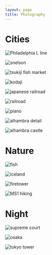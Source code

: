 ```yaml
---
layout: page
title: Photography
---
```


# Cities

![Philadelphia L line](https://lh3.googleusercontent.com/4Cv-IGVlZqUBy0BD2LxfqJQZ1LsERPf_KUi3YqAV-owvKzRRxLrrS2369Es9ow-gqrWwcAdD6CXraHm4-8PeWSSzqKWELgQrUc21o89mLxQQYqrfKCiUNCVVtCfFLbdNGsmd82NG9Cn6PIVTF67PMpeXzyIrdGZEEZG6JZiIegiLFtHE9IhuhnTbtr_6KeDhHz2jzs_fESjDFPBnRFTLUnQnRqLj7aJtaO3nurZn0NUPxdew-9W4fgTD620-XlAuzPNzGe6Lt4LCK0EoxD6Zp4-O4MvxhoX_QZaP95HuojZZjmln749-0uqRMYx_6065t7leXO6K439DvqS8f3xCAyfREETI47Jc6p2t8RcQ_k155nGc8Ul0yKSOQqVKJtHSx2S1XGGt0MVtHYmxcQnLcujbS1p6waJULCtcb77097B1333jjTXe1mJydW3_cO2aNFx31xFxWMHqURJBMLcfSrBqHS63GyZJS4VEOBeCs-9UI7v1ay_0ZN_X-Rw3uhLxreSYRBv0JHhANcLpj-fo3VvfknCyXa9pkxV5wB9Y25RveqYUM817PR6aVgumFxN9tuZ6zU4pyKn3IgyBJKEOMD1CZHBSq5W8vA2qws--gya2VQ6QuI38KvjKkwJQJzGOaDaSsNf6CRA9KuwvI9PjmYK7QMHll_uzJVbyvkUvzQRBPeM=w2292-h1528-no)

![snelson](https://lh3.googleusercontent.com/F4-teklqN3G2N8Y-LOagkxi-c-qwITw0TEUv9iLCbqB5wNRgp5oo3SP6bDsc45gpwtQEiuR7mzlKPbuvKDbJlY7M4uR4U1k-GRKqDZHPnziYRX7AgdgK9PAKyAqDdOhHupBNoYUAv0zYPHhDSRobWqfvuSctg24KwRjAkaK9dssaGwxHp3V6PP_6jI8X3URgMmeem_B-RKGUc_aTuRT6PMKRuyR5f69W4dvd6WH1Xub_3PiogIuKKLmuTblePNoihXNmnhRwH6VkSa1-wp_ExqbfshJL4OEyzFfmdc2Ir-y9kaKhCQUsEjOgVxsqN6KBLMohIKVs8JCRGLTgE50SwZ2IBx8Uk0WGKd_7BhMTs_HCeQIKDrJAqqSNf6bOIGP7ex18OrRO2XxcBSGzig1PqzNN4HhwUfuUSOjT-NVWsmIPjOM2Z06myhHq22ANvbB-Y4fSu5Ohc0Gh1ck7dB61lywOzy82A9gQ9vYLu-lO_z1Q6nglfcHSw9DRHCds8YAaUV3nIYwWm5V_zskRbeC9s7HmGSpmgKDylXb4w3_cHGPt5vFc43mDWdMH7o0iuuy-Ub4Di46GUDTFyZZ7oSLz6O1kxc4C8wZN-XKsgbPBvkxAh6exLXyryJIfOk7TaMCAMUhbgJ1ADm22RER7I9FBJD0z38azqobLqAkb0953AiDrPsE=w2292-h1528-no)

![tsukiji fish market](https://lh3.googleusercontent.com/-txHdrJE7Q7mBAGbn_HoC2FcI_nNMnMpg1XKOINRdQgM_cdQtxtze0jHwZtq291Tu65O_WCgIpzx9Jgwj2EuUQ4GzRo9Am1CCsajpIOWV7kPA7cGVt5cYW0ELJFW6QKZfKvGYL3z5uYTad6l3_dpvSG1AE5YQqYRofmmy0wkV9udGJA2C_beItjiYj-LnEXSt5NWVkBES0qKFPmqDgp0wU-65mDJqmhE8VWCX5ZMiSNsuvoql-ql-TwcGjZxK_VG_xMjJ41xUbupRDpZAC-TsxPNjXNg77I74ssHR2wIRaaUYxOqED0wKtIkjhCcGYbdCPqGHgqhswf5l2kHvfzIUIqS9wOd8Md8pB2YwAS_gOiVQznm4idMeIMnpMAaMklLKxE4fnrwj5b9k7XgQlcCm3YYQhobosbL40y8L2J599kLFsicbr3K4oGe-os20Ojq_ZLMUe-l73_ERgw__XliURE-DAMyGRrbLfFi_EuzrnSu0rK8c75GpJIl3zEGCp5tlnvTF5uMoaT4FUOH5csa3x44387kaJfayOmkDLYaoplY8pzS7oNsalH84gPQDAf4-36Kors1gPa6fH14ea1lCHL7h3ASYkf60MKHpqsFrbdZ5YPIb6Nd_owEQFLSThdMEO7VPb8OoXSk6fwxBOEOlKJvdvEi6XZfGnHMXD5o6_d1AtI=w2292-h1528-no)

![kodaji](https://lh3.googleusercontent.com/MqOLfnRAI3kluAxwE67LbbTTajfcCy2k17rLV7qD1pPMlTujenHL1kxflCFDwUpXi1KuG60NleYybrwNfv_TBKRdCm57LoOH76MZlSGnSD9rU-0GFVdjKDP5jR74CXdbtNdC05Y4GpUfBOReNnczjQHcV_EL4ytgqDr72Jq47WPcSF6sTJp9TREBHtw896lIZ4lKCyy3PRQzEWAZGQHA80RD50LXNpWxTSajyzO40M5WPh5zC4wj7bSgCajMEBIOfScLpWQT0KcPwrHT2ER63KWJOYMFp9nxvXHFvD2P-p0Zce31Gqn2UjjUpqaAa5dmyKWK0Ysq5Ef3Y8L-lNn6nx-DDDfBwHKsqFLhYLccYSiAAa94oE7xGXSINHsI-Wmjphw_vyBNQoer7_sC1Jyn0_2V-d9Vr3z12_Em3omd_ad9JURF6FzEn5Scc7_Hifh7ieIx8ltUIy0vKx8Syx5jTutpkFS1zDewPoppn85T0APmG9ibpaOeC2Qn6Dlzi9w8HPu0RW1GDWUD1Iiey5RTdrgJo45eqYxuHu3gO-FUOr1ujteKNqevl7wVaX2Ut-p11L2iNP7Q06ed35W1CiAeQ3K3Xll7SD6losLJCZRcrl584Bp6LS6OlRgKLPABIU2PROEzvU5p19tVTai7WlS1wzKS3itnDmPVijz7xoslFZpTnlY=w2292-h1528-no)

![japanese railroad](https://lh3.googleusercontent.com/i1Ny2PL75whzyDMRHUnOJwuREHAQlJoIC672pvKpAkkLGlNQxS7M4PLEV8HGhs7AGGBOfGbovCiLlZ_Fnc4vt7aV2LLFqnVr3MWUxY1iY75uu18q-DNMErv2wFjz91Zv5tH9fvMl9FMeDXq-nrPwpcLSUX7hgLm-cGv8f2hUEOEFI4foR-GIUgX3K1R_0_QanWMYSA8F5MlQof41Pigl1mmR-14rHyhbdyDN05kxvmvkqOLnI1OdKy9GagE2UuHawZIV5XBnxoeChtANFtoVpj2GI1LRYWRwvFJomtpSbqyZ2iqxP8YK57cm7Kc3f8yYRgB7W36vNMqjgCAY6gT9c4n106vOavP_5tZoQ15oxe4n0nV7h82SHuYQ7IXO-IhCxo6c617LgKZU8Q2nRORIkQU2CQ7ej2d8uwqbQCqx4shtFfeBoFvy6U1Lv4o5oXYt9wz0VxMPJMbsq-JhrOzOgfOPBtf2pDb1d6B4j0BcMrjWGWBbS0x8xLLHor1m0QIY7qwdisMopmkVx3RxGYHgzYHih7QbDv61pIHIBaFQAE6RCZxcgrptjt-5HBoljg-Ax3MiAGqgOqs7tE67uy6T3noiq-stXMwt2kIxZI3VGtavpdzZPmiYxmGRBeWJElU4jH94xY5gy93AIC6XC0enpLs-P8rFC0V8VPYiyXeWiuQfROI=w2286-h1676-no)

![railroad](https://lh3.googleusercontent.com/G0ivoA9isvLQQJdhE03_GVFY-jNEHUw1l-dvnbbzTdnCblUZm8Vk1Nojc8nA2d2PZ6netvMVZXCerppqIisapMtv1fN-yrgH24r6UZDw5LXAhDfsFLIbOGHdJZ-DXm7exBGprUuCXdjcaH7JSM0kjm6vqwNladPY73OopWWarXxAWKJcykv8FH7BuuBIbw2tkNKwikLlMHx2mqkMB4mJLWDCW2Kr3ITCPrSDea0Wf4Xo_6l-3xyKceXPkN0QKJ2WuOynHCpoKgMKi99H3jRLji31EqsZWHBQmg1SgHyh8TjqRKoLRDGq0P9FItd7L7oTw_wGT0VX7NxpuNYOvKLVQmXzcmZ8Ajsu2-k68TlAUZ5b9KydAuCaKBkD7JGDA29wNWPfrkEH04Wja4Gf2WN5Jgqum-05u_arTatx0xX2WWt_CMMRLN3USQVN2vlUi99H6zUpsBjy1I08g9ThCDOu9en90H_iOElVW2te2b0-_i9iCyLdJXgOi9_J1-sNtp7ore7Pme4tGxUpQ_hZnE5uGokSTPWLJwF631BAoLMfy85LAMckvt2hmsh0roGLjAFdmUtqh09VKDwAcbNLQ3jF0cXJgd1aVsZaZggiRCkE_--neJQKf8Pk9rvQ5PQL1HM5Y3IXYwq2uiX53YH2dDQZ-S4gTT1yDC5r7PqC-Z4SsToSfIM=w2266-h1676-no)

![piano](https://lh3.googleusercontent.com/H0LjDiJNIktStt2kJ7QzFlE3T_kBiQ3hSiEzak5wKhESkAfK92kIinIi1YAIHtgoLRau12hL3v4ODp3QJ-WX835xa7NEUzOhyOLsSDJlckSD0RLXefd0b-zSM02Ub32AbMA_JBh5fFMV82FU4mNJB7C3LXoXVNP-kQrjq9vpsFpiZEN2cYRtyd1rej-S9Pq0zZRAxFCvAzs6uBIwPo01asMkJ44KwdJm4aqJTYapc7dnMcJ3YfpLeKwiYiqJlHe6HnqURnQonjexWoN5LTuYhXquV2tyNDenLvUg3DD3g-6KVo3OeW3LJeWD40Pv6g-Y2MLuzfzxG64uu2-z-qJKZjLiX58EHPJ120xm2EdIf9acDiS-hkortuk1PR0eQdXIML9exjfm9ngvdtrD8JoSo9sLR1alIuYVs9ubgGh9WyP55dwB4SzCrMAQ5UN8wGIr1ApwyVKaj9AqfR7L5K986EGn0mNMgAQE8xc_7sRNugyNW1vQu98ZhW1Q6m5rd7Kcf6tkZta_axNT46UJq48Bts0jmRdIG-K4sqz6uOH_grpORGlnbphyxpqHVviYka3cZkJ7Bgpwbsh5FzUoi3NhWljKfh4xIYk-ingu0mM3P8qZRpqJzfri_E0yiMXkPLijjzl6mqZpQ_D2Zv8ggaUf_2mSCB2eiWyPnV_tl1eT7dSxuUM=w2292-h1528-no)

![alhambra detail](https://lh3.googleusercontent.com/ULnowj1Xl3rjSZl8yZftv2ky35v1GcLbaX4KzS0HRgcbmLVdM6oa--HV4Gpfs7iKdDLMjw_LXHvuOJppBBqTnLkf_9GNxr__DT4X2ginHxRqmeIXsmNgF9T-LyIFXwWVnU2-XgV_sTdMacGCVuG_RjZbi7XTwRAhdM6eALC2I_UUwZy0WAcQTtxIYnCotmsbuwSbfl6xp6U-V_QwdGUfw914kiUiWT1MEG9AwkQ17vagpuMH9uZFzfS8TFTYAcPG7CS-RjJqKaheyLk44nrPirFYk4JEw07jgd1ZRJoes1eLM5Q6wRbSk7YfndKhvK9sSAFzU1RXzXIp2ORqnuKKKItErAPA2pc5HDj7cN8WNcIRcmlsixBGttbPigmleLUxfn2SMvFHVe84r-Zm4edrE376iWj2lwfuKw42MgXWUGIfY2ChBjGdXECO80VaW-2GsHM3CyJq05iMpWcuDZCXJkKxAwnXNH-hEqYTeGA08vdCeOqc4kRtn2hni61HWZkkC5v0yd319nPx5MCB06fwbDHOU-htrIQrUGHUTCX-b1p42oO7kJlK72XXADLaF5L4hxPcDHB2_yvav3fLA0YUh-hC8xeY38cbuj93q0AqWP1eQ6Kf7h7Ulbvhd1oiSazUaBiObU5Fw4pxGscv5TZCjZm1jH9deu5t5d5LaxFwEpv7CcY=w2292-h1528-no)

![alhambra castle](https://lh3.googleusercontent.com/uFF9zws-rS6MTrE9lB588WW2F7ahOjCdaoV1ARtulA0ihwaqtmcRP5IWXxEeNiUaluBJlKpoFMfJo8argc3I7FaXxzsrYKbUF1ARCBiOh0fldvqyQ0l1UvwMpq5GjYhHBWQZvNBgPmM9eBhpxw7TWxci66J7jAi7dxBTaSalVYhmn4TkDIadriaFpNhUPgw07WocMDTVGgq-MAVVwDCRGqQi8vMfR0R4EVHnXVA8J_CofD5pCGFkFdzo-29BIUHUEMNGt2DM1qqfLtMRaEDkbpt9ljTH39AnCkaqYz7gtofHrXLa7H4-lq14DWlJV9OhwelV90gSr0DXjO6AVnn1rOnZ6adCJ0BeflUZ9QoUUnnvHn5BBjFqh2W6FYUXtYDvrtdiKogGMImADa7fTodi47eoT-HkNldnUhb6I3asD1KQKlowXtsWTznc9RHZcsR9pEev129S9u3cz3jnK9dK4oIBZngOl9R7wBZN5LA1voio-6oYtGwNKxRs9Ygs96IRxv31N3LVCeXW0Wl_1pyAp_A16qssfbVc7z3jycZUjKY1BANf_aYUBriEqbNdej3mzW_o9muFmZorU0a4L-nggmzGWO2H4q3BCHHmozRnZz3IRiE-Qcs-fMoaiOoFnHJwIIX4lNUgqRlCr-SV_NcQYKUBP7VMTvO0mqPSYiuIuFptGE8=w2292-h1528-no)

# Nature

![fish](https://lh3.googleusercontent.com/YawPLx56bjwFaf26DFcjZ3hQC8lz_g06veK6_RciaEfurIzWacbSipNzWMAPkZYU2Be_0gohSHEHsTIvHWsNQNKn5wr23uHwtTvCmeigWgXNQBtsjfI1aUi1ZNQWvmYCezR6FbAAAjgaB6jVHz26BxCuuHUID7qzzFR0xmJDoHPx7Y8J8vqokp4GRtwQKPOmpbB9SO5qm2pfxxPw3qziNLnYpQAOIFJD2_0rAf-7RU83bReMSUowDQAZFLRns9u5MIhy8fvIplg6EycO3CWwnLM_hJ8OL6kbN_Fn8vzFsz9f-hqiQ02dF9wgRSJQcNk0XYGvQPLuFhxqctpALDlW4C7uigJhrlbwkcKwi2MEj2aHm-5YDaJq_gJWoiaja9Fj3eGchzQ9PeKt3LIKyi0Qi9YJ0k3PsF91otN003Lb9_boyEFnEGMTyp2j8YW6kfyeq2Z7-BtdbuljLJ9LWam2yFmenM_mOsmr58DXp32jQ56YB-honFFJgR07OXCMsRRL84FQfPJg801xxxEZsWzTkEQZyrLuZZErmTca07SmdWauRskTIc_N00XjfXSTktNGnCFxFa8dgi-X0OAe1ZuET5afGYz4B-n9szPsfQSFBBU3pk-H6XsjkTg3CtTPN4If34T3tml2GiJdfpahLy7JKMfMb8EBG68k-IM944yvgycgtaw=w2292-h1528-no)

![iceland](https://lh3.googleusercontent.com/Ppd_CbaAkfMJxgV_XUbdiSdsPfKVLTCYfso6KBz4OXPuLq6Xr48g6_AVI_dPsswKHyIQvvlpK1GS2IIO8qeJQ4iEpuUH90u-YrZo54BX5L1RXT4hGrKvO-XcYlx_YIBPgqZ51BIkIJ5Bxso6h-vBXe9o9XAivvoBMVXsF8gxUbvHBfAqRikwal2c4W5DOIzpoG0Dx92DZXRaUfREX9J_XuwcSzpczdRXYiww7BGV8C15rT8Xi3I3akvJHoRjtvsX7msPKB42oODHd2wCD4SSUVS5l6VI6CpfqmTaalpTZgyw0Sy9oiAN1WcQCSCGQDVOB3vmzDqv9zDtnLHh9TSea9ZnXk4rVhIwV2q9qOj1bMr3u9DTxKmQ-0GCuQi4FGWLleclY9a_JUGFydp8QQ8voKIZn-gIYbUq5lCFWNEWUO8Cg_-oLPq80cEjMMMSfMqqMJG-aCMf5fPnQ7vTzwnAcAT2EVmYq2y0_RhglFc3ykNupQ3SjMZvUElk7eeXr2svL30tszZPgjnblC-yQwyOP69-xRkHkypGJpT7XyguCRJYqpdNdK4fgmV1X23nYSofeEygUZMjdD9XEziolfeh05QbqEJeUHAwZotvpzQbae8qGeXPjh9QRtjqS8HWd0jntLTepvtdihASpNz6SWFe-OFGNQF-dJuSawZzuwZDArweT5c=w1994-h1676-no)

![firetower](https://lh3.googleusercontent.com/VgVg4lKWlawOH5_JBemebK1kMx5a2HiFjKjVyiOD0qL2qNt4EpVvgrs6bYv66IVlgb4rjG9H2ZYW_eX89Ijq_nMUIjmj9YSqpiiYnM2qpeXjrU3cZe2lVKwvV46zMgA9PDn3z_0vrm-2gY85Xhf_rpfVLH7T672pmz6NH8Ohw_ma0CNb-4P-GcvrVlY02xVZjKdfV5yOdp_rQ6WIfMnICUQn2MTjTxtK0ADKcdE5ebVUxyDyvQjueBEbB4U_mFApKxagc3-Vb5GeeHZ5TcMEPlsCtiq_mnHQF75il-x35K3tiIwS6s0-rqivSgqM-V69Mn7Be45LlrO1ZzM96w36M7hjKu2ZrPKDnMwc7Iu6A59wnYZS6AWnxv_umqz5QuEf31ZKOt-aLRXZ1HkgtQQxdVXIzlWfSzXBFaXgxOFQSbdPx5r3UN4YISmk0WjLHKbR1rP9asucAAVjf2fo8r8VF3XPGjWtaj4aZ0pZTWOaTdaWEIBSpCl1ka0WfekKSJAI9wxoIkCSd422xdGlZPabQESRyTy-Oy_NLrZ_M5CS0_TpkQjwwGXJqX0S_4-44CmznRhO9AXjYEQvU--5x_4F0G79nzwwxOGP5n11QALcReTjj_9BIg8ltR8d0CSWlu18EhA_ftLX3AVfcfK-BKoZescgoeOsMIDBbddjEwyrpwJSpxA=w2292-h1530-no)

![MS1 hiking](https://lh3.googleusercontent.com/q-AvmdAdTQotZ-ny3bqaIygEfiYmQ0t9sDJ1f5-DW41QzoPDRzGMy6w_EBI0fbhwAJKc4-D6nYnKEc-hmlX8eaktgb8EEYptgZyNE3U_SCApOsHMo8vUVX8sr57AalcB4AQgFUiIwvu9vTuTEx0crkjUYIXMxP0FMWEyiFytYUxQxKmdsYpG_Tm9Rrmxmq_-74KUYrgH-2Hc4k3TmoB_ovadly4UiIAFLFfhIBklU1iX1NKTB8sD6zPKOe5RnzJtknaCQTOtqCY6Ju4qNQF0CqasKBZQAM9ZDi0F0wuC-Vf952V2FBNx-8JulrPTEBsraMDPHMxAd9UgXTylhvQuTw66dA4tqq59ufDtrIiIyuqSXUG8z6sm75trrmqZAoH-7wb79VBEnFGXASwRgkP6WZNxXexIdGD784iZVTZs3wCrxgCOd36UgxJyPkh76hQaXAdFMhx2YKpQFo0Afd08noiAnO-H9dqk25rsZlmqdVLa4uK-sHQ38x8kToM3uTz7YNbPk9gVBbP7kMltKXGH4j_btiHU13Q7Y2wbBHcAm__gWJjyDiQ3X4uw4TvlmyzM-M2Qo69zCVZi_4j6Sp-ICNWISNpG6d2ALWcSUP8pIfH9CpVWUNFWZhb4AXKprt-emIchHsQRdYwFT4dW5EVc2xdmWMEYMMyE756hKJtlTskjYDU=w2292-h1528-no)

# Night

![supreme court](https://lh3.googleusercontent.com/f1sealYu700lDc6OWUxJ1txr9zCfBCOtZpSIIoyxS2RhsOxyG7iq5NK7MfRlACxD2pStQckyAgMEKlbc1wgiZCMYDFRI_PIbtPzaKOOwOYHhbBA0OmwV30EkvBvmU9GL3Usq4PMEgEmZCM2OkvloUVrdisMyFuw1cG_fqkOmGYKlFYdQVBXyNCj9f8u0FnRgPGAXU-SgrrxnxdoRqukV9JZTbKDGrjv73S__3hSgYudCgo4taOgJTOvZdU8kHxlorx-owu_yPupaPA4Ss3PttyQQS1jSxoUBq0VBlXFeiaMF_Mbbz4-rCj8bDfRHvObGFZZha4IK4glLslT1Jz_hmWzYTUkjZp6kj6dqyTEu0fPhyB37HRp2l41XuFXd6fzm0XOfsuc3LAF3kizcMsSGfjf_wLTln1jD4s-OzdThLPgM-rFKqOjVyGmdQcqBTLo5htLcf1KgkXcs-5VogL76TB74ETgathzBFvy_yjgHK_wiwK_Rry_4MUwn7bMGe4T0CJ8JU1F4yOeiL3m59OaXPBcF1MaMqsw7-UDKu2WQ2RzN5Kipj5iUlQbYczjjkbisEAi55jv-ygVFrL4Jb0orLj1tfhy5r7tUWmK3CS_BZ6JIvGq5XKqu5BNSjEtXO3V_HX7cHb64cSmtt4L1CpBEqFBd7R1P_pL2eq34pC3zWopQpzw=w2292-h1528-no)

![osaka](https://lh3.googleusercontent.com/1pu-t-Y21qKPH1jjvBQpyLBxUPUDb4AiSlAURPF763ivpjOUpnd8W4cgFgyBua02DhS2bx24rNZzvYv9ozTGD5dBE63bpBRlkulGtrQH5H60rujxDuSkQrjEbsf2iGqx2DosmPhooDwD8RHiw-gVl4a79DFfDYbApQrE6E8EhD9-KlqvVV-Q76lXW6Q7CJbICN74b2vsg6u3Em0_aM9f_fDhgN5XsKQDkltirSL7y4uwsuHRJXDLTF75ujREg2rzAHtzNJqRZ1awYO8C4SV6aNt-tMtLUl2cSnTusvLZYU_trwtoGyLyoJu6DloqKW34-1yKhttA5_mE4i9poXq0YacMHJHq1mewKLLK8rZm3r0FzGp4drcrXenJVXsfVsAV6eqUN_YVBEDYF6mcjyJzK3w-_sM0CO4NLcLHBug9cnTsIMRO_3qhqRwK0qsSyq-jjzEaKr8w2FnKDjNcZ7MV9d5g06VPi-56Y5Ih4MGveCaCtR63yZoRby9HJxfIjNy7pWvHn8BesOmLQs8Shl9FYjHiJkCm9vHvSgypjqpLEls6JUB3vPCR989sp6ekXHWfYiDakYQWDD4_9UisYzjyn-nqGUozjJUVSxxcOJrLjc2dODMyiEKHDOjA2amWOnt36z7BvRiKwTbu--e67_XBlHIYVWdXTLqF4_DMRY7Tp6o7N6c=w2292-h1600-no)

![tokyo tower](https://lh3.googleusercontent.com/n-wZr_UoXuYpccMLpR_re-AwpfdalhyMMsbVBebgGG4-LShaAQkPM2DLOnLNMsH2zUWrzAe1XBNP36PBRB7lEqJEB-AIOYjjApT1CGzKA1WwVzmOS8_Yg9F1IyT_4NiR_5YUDIxjeePMBq1cODm4hS1Ob9zq6xaxJQTrCTEDKOBrEKGrjkplcTGhIUuNQ4hayjbmfVewqOprVlYW6gPMqb7AxFlhKZMj44OWaTBfmQqfhirn2yE0GuSWkIb_lwHl_dCY_WmWSYJYRBgZ7LiiCPCx7HRnanT4bnm7RCIXaL5rBbf3H_iKqyUbCTkQFQRpUwc2m8HId4689RSlPC8wuXGRwXbvc5UIKhy68iC713Lcwm1DVZFBmxSeQlaNqe4phBewNTbRdarOlUf0mioiqw2dD8Syws8DcLT0mcqMnQV6t6PCQ2p1JAT4QKUMooa48hA-Ls1TkKj2e5ZtC0zYiTDVvCH5p0hrYXkcCRkD0L1-Yf0hF5Lchuis2-L0eBtBpLUZdDyEUNZoVOKWQ4M1WdTHHjvtZaY3_QJ_DjAiuBUNnl9dC8fBr7MPdpvFwGr-IRkA-KiBpOTlW6QwtTC9suAAZPPsHAMKNgbztsPeWzHBc-X-09Vez4mW5pJQY7h6GSeVOYh_Jgp0TM5fOpI9tV5bQUvTGxljoPQyQau3a1i12Fg=w2292-h1528-no)



